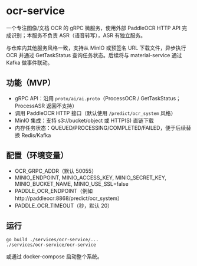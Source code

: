 # ocr-service

一个专注图像/文档 OCR 的 gRPC 微服务，使用外部 PaddleOCR HTTP API 完成识别；本服务不负责 ASR（语音转写），ASR 有独立服务。

与仓库内其他服务风格一致，支持从 MinIO 或预签名 URL 下载文件，异步执行 OCR 并通过 GetTaskStatus 查询任务状态。后续将与 material-service 通过 Kafka 做事件联动。

## 功能（MVP）
- gRPC API：沿用 `proto/ai/ai.proto`（ProcessOCR / GetTaskStatus；ProcessASR 返回不支持）
- 调用 PaddleOCR HTTP 接口（默认使用 `/predict/ocr_system` 风格）
- MinIO 集成：支持 s3://bucket/object 或 HTTP(S) 直链下载
- 内存任务状态：QUEUED/PROCESSING/COMPLETED/FAILED，便于后续替换 Redis/Kafka

## 配置（环境变量）
- OCR_GRPC_ADDR（默认 50055）
- MINIO_ENDPOINT, MINIO_ACCESS_KEY, MINIO_SECRET_KEY, MINIO_BUCKET_NAME, MINIO_USE_SSL=false
- PADDLE_OCR_ENDPOINT（例如 http://paddleocr:8868/predict/ocr_system）
- PADDLE_OCR_TIMEOUT（秒，默认 20）

## 运行
```
go build ./services/ocr-service/...
./services/ocr-service/ocr-service
```

或通过 docker-compose 启动整个系统。

